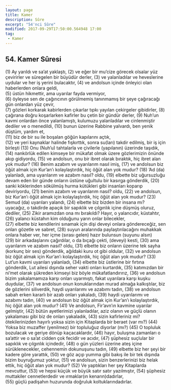 ```yaml
---
layout: page
title: Kamer
description: Sûre
excerpt: "54'nci Sûre"
modified: 2017-09-29T17:50:00.564948 17:00
tag: 
 - Kamer
---
```


## 54. Kamer Sûresi

(1) Ay yarıldı ve sa’at yaklaştı,
(2) ve eğer bir mu’cize	görecek olsalar	yüz çevirirler ve süregelen bir büyüdür derler,
(3) ve yalanladılar ve heveslerine uydular ve her iş yerini bulacaktır,
(4) ve andolsun	içinde önleyici olan haberlerden onlara geldi,	
(5) üstün hikmettir, ama uyarılar fayda vermiyor,	
(6) öyleyse sen de çağırıcının görülmemiş tanınmamış bir şeye çağıracağı gün onlardan yüz çevir,	
(7) gözleri korkarak kabirlerden çıkarlar tıpkı yayılan çekirgeler gibidirler, 
(8) çağırana doğru koşarlarken kafirler bu çetin bir gündür derler,
(9) Nuh’un kavmi onlardan önce yalanlamıştı, kulumuzu yalanladılar ve cinlenmiştir dediler ve o menedildi,
(10) bunun üzerine Rabbine yalvardı, ben yenik düştüm, yardım et,	
(11) biz de bir su ile boşalan göğün kapılarını açtık,	
(12) ve yeri kaynaklar halinde fışkırttık, sonra su(ları) takdir edilmiş, bir iş için birleşti
(13) Onu (Nuh’u) tahtalarla ve çivilerle (yapılanın) üzerinde taşıdık, 
(14) nankörlük edilen kimseye bir mükafat olmak üzere gözlerimizin önünde akıp gidiyordu,
(15) ve andolsun, onu bir ibret olarak bıraktık, hiç ibret alan yok mudur?
(16) Benim azabım ve uyarılarım	nasıl imiş,
(17) ve andolsun biz öğüt almak için Kur’an’ı kolaylaştırdık, hiç öğüt alan yok mudur?
(18) ’Ad (da) yalanladı, ama uyarılarım ve azabım nasıl? oldu,
(19) elbette biz uğursuzluğu devam eden bir günde onların üstüne uğultulu bir kasırga gönderdik,
(20) sanki köklerinden sökülmüş	hurma kütükleri gibi insanları koparıp deviriyordu,
(21) benim azabım ve uyarılarım nasıl? oldu,
(22) ve andolsun, biz Kur’an’ı öğüt almak için kolaylaştırdık, hiç öğüt alan yok mudur?
(23) Semud (da)	uyarıları yalandı,
(24) elbette biz bizden bir insana mı? uyacağız, o takdirde apaçık bir sapıklık ve çılgınlık içine düşmüş oluruz, dediler,
(25) Zikir aramızdan ona mı bırakıldı? Hayır, o yalancıdır, küstahtır,	
(26) yalancı küstahın kim olduğunu yarın onlar bilecekler,	
(27) elbette biz kendilerini sınamak için dişi deveyi onlara göndereceğiz, sen onları gözetle ve sabret,
(28) suyun aralarında paylaştırılacağını muhakkak onlara haber ver, her içme (sırası gelen) hazır bulunsun (suyunu alsın)	
(29) bir arkadaşlarını çağırdılar, o da bıçağı çekti, (deveyi) kesti,
(30) ama uyarılarım ve azabım nasıl? oldu, 
(31) elbette biz onların üzerine tek sayha (korkunç bir ses) gönderdik, ağıldaki kuru ot gibi oldular,
(32) ve andolsun biz öğüt almak için Kur’an’ı kolaylaştırdık, hiç öğüt alan yok mudur?
(33) Lut’un kavmi uyarıları yalanladı,
(34) elbette biz üstlerine bir fırtına gönderdik, Lut ailesi dışında seher vakti onları kurtardık,
(35) katımızdan bir ni’met olarak şükreden kimseyi biz böyle mükafatlandırırız, 
(36) ve andolsun bizim yakalamamıza karşı onları uyarmıştı, fakat uyarılara karşı	kuşku duydular,
(37) ve andolsun onun konuklarından murad almağa kalkıştılar, biz de gözlerini siliverdik, haydi uyarılarımı ve azabımı tadın,
(38) ve andolsun sabah erken kararlı bir azab onları yakaladı,
(39) haydi uyarılarımı ve azabımı tadın, 
(40) ve andolsun biz öğüt almak için Kur’an’ı kolaylaştırdık, hiç öğüt alan yok mudur?
(41) Ve andolsun, Fir’avn’ın kavmine uyarılar gelmiştir,
(42) bütün ayetlerimizi yalanladılar, aziz olanın ve güçlü olanın yakalaması gibi biz de onları yakaladık,
(43) sizin kafirleriniz mi? ötekilerinizden hayırlı yoksa sizin için Kitaplarda bir beraet (var mı?)
(44) Yoksa biz muzaffer (yenilmez) bir topluluğuz diyorlar (mı?)
(45) O topluluk bozulacak ve geriye dönüp kaçacaklardır,
(46) hayır, buluşma zamanları o sa’attir ve o sa’at cidden çok fecidir ve acıdır, 
(47) şüphesiz suçlular bir sapıklık ve çılgınlık içindedir,
(48) o gün yüzleri üzerine ateş içine sürüklenecekler, cehennemin dokunuşunu tadın,
(49) elbette biz her şeyi bir kadere göre yarattık, 
(50) ve göz açıp yumma gibi bakış ile bir tek dışında bizim buyruğumuz yoktur,
(51) ve andolsun, sizin benzerlerinizi biz helak ettik, hiç öğüt alan yok mudur?
(52) Ve yaptıkları her şey Kitaplarda mevcuttur,
(53) ve hepsi küçük ve büyük satır satır yazılmıştır,
(54) şüphesiz muttakiler cennetlerdedir ve ırmaklar(ın kenarın)dadırlar,	
(55) güçlü padişahın huzurunda doğruluk koltuklarındadırlar.
